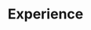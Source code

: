 ---
widget: experience
headless: true
weight: 40
title: Experience
subtitle: ''
date_format: Jan 2006

experience:
  - title: Club Member
    company: Koala
    company_url: ''
    company_logo: ''
    location: Department Club, School of Computer Science and Artificial Intelligence, Jeonbuk National University
    date_start: '2024-03-02'
    date_end: '2024-06-20'
    description: |
        Participated in club activities to cultivate algorithmic problem-solving abilities and logical thinking.

        * Key Activities:
        * Consistently solved 2 or more problems weekly on Baekjoon Online Judge.
        * Conducted focused study sessions on ICPC-related topics.
        * Learned diverse problem-solving approaches through code reviews with fellow club members.

  - title: SW Mentoring Mentee
    company: Online
    company_url: ''
    company_logo: ''
    location: Jeonbuk National University's SW-Centered University Project Division
    date_start: '2024-09-11'
    date_end: '2024-12-13'
    description: |
        Participated in a mentoring program to learn the direction for growing as a good developer and to enhance practical technical skills through interaction with a senior mentor from the same department.

        * Key Activities:
        * Designed a learning roadmap and received career counseling through weekly mentoring sessions.
        * Received feedback on coding assignments.
---